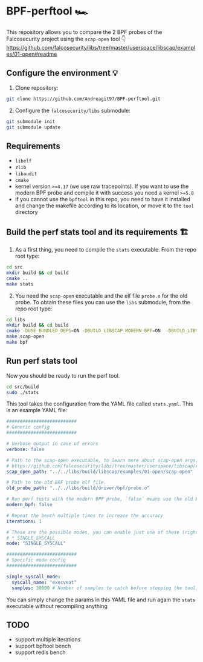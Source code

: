 # BPF-perftool 🏎️

This repository allows you to compare the 2 BPF probes of the Falcosecurity project using the `scap-open` tool 👇
<https://github.com/falcosecurity/libs/tree/master/userspace/libscap/examples/01-open#readme>

## Configure the environment 💡

1. Clone repository:

```bash
git clone https://github.com/Andreagit97/BPF-perftool.git
```

2. Configure the `falcosecurity/libs` submodule:

```bash
git submodule init
git submodule update
```

## Requirements

* `libelf`
* `zlib`
* `libaudit`
* `cmake`
* kernel version `>=4.17` (we use raw tracepoints). If you want to use the modern BPF probe and compile it with success you need a kernel `>=5.8`
* if you cannot use the `bpftool` in this repo, you need to have it installed and change the makefile according to its location, or move it to the `tool` directory

## Build the perf stats tool and its requirements  🏗️

1. As a first thing, you need to compile the `stats` executable. From the repo root type:

```bash
cd src
mkdir build && cd build
cmake ..
make stats
```

2. You need the `scap-open` executable and the elf file `probe.o` for the old probe. To obtain these files you can use the `libs` submodule, from the repo root type:

```bash
cd libs
mkdir build && cd build
cmake -DUSE_BUNDLED_DEPS=ON -DBUILD_LIBSCAP_MODERN_BPF=ON  -DBUILD_LIBSCAP_GVISOR=Off -DBUILD_BPF=True ..
make scap-open
make bpf
```

## Run perf stats tool

Now you should be ready to run the perf tool.

```bash
cd src/build
sudo ./stats
```

This tool takes the configuration from the YAML file called `stats.yaml`. This is an example YAML file:

```yaml
##########################
# Generic config
##########################

# Verbose output in case of errors
verbose: false

# Path to the scap-open executable, to learn more about scap-open args, see:
# https://github.com/falcosecurity/libs/tree/master/userspace/libscap/examples/01-open#readme
scap_open_path: "../../libs/build/libscap/examples/01-open/scap-open"

# Path to the old BPF probe elf file.
old_probe_path: "../../libs/build/driver/bpf/probe.o"

# Run perf tests with the modern BPF probe, `false` means use the old BPF probe
modern_bpf: false

# Repeat the bench multiple times to increase the accuracy
iterations: 1

# These are the possible modes, you can enable just one of these (right now we support only this mode):
# * SINGLE_SYSCALL
mode: "SINGLE_SYSCALL"

##########################
# Specific mode config
##########################

single_syscall_mode:
  syscall_name: "execveat"
  samples: 30000 # Number of samples to catch before stopping the tool, we will compute the average time on this number of samples
```

You can simply change the params in this YAML file and run again the `stats` executable without recompiling anything

## TODO

* support multiple iterations
* support bpftool bench
* support redis bench
